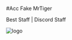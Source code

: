 #Acc Fake MrTiger 

Best Staff | Discord Staff 



![logo](https://cdn.discordapp.com/avatars/712407561676259418/58d18c40dbfede663c6962146f6e46dd.png?size=1024)
